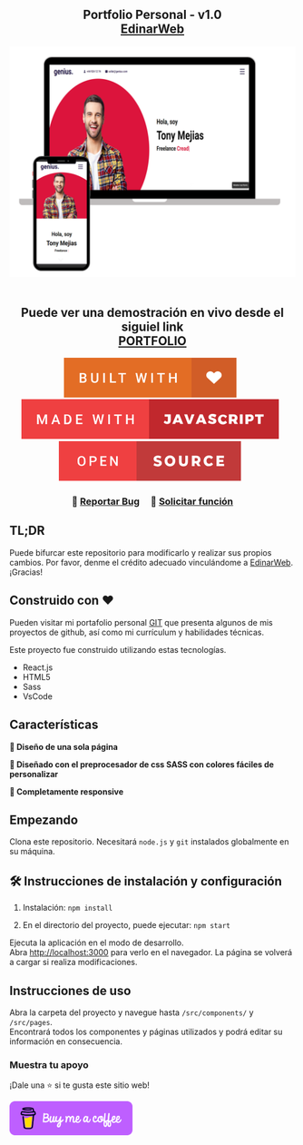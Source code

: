 <h2 align="center">
  Portfolio Personal - v1.0<br/>
  <a href="https://edinarweb.com" target="_blank">EdinarWeb</a>
</h2>
<div align="center">
  <img alt="Demo" src="https://github.com/EdinarWeb/Portfolio/blob/main/public/images/readme-img1.png" />
</div>

<br/>

<h2 align="center">
  Puede ver una demostración en vivo desde el siguiel link<br/>
  <a href="(https://edinarweb-portfolio.netlify.app/" target="_blank">PORTFOLIO</a>
</h2>

<div align="center">

[![edinarweb](https://github.com/EdinarWeb/Portfolio/blob/main/public/images/badges/built-with-love.svg)](https://github.com/EdinarWeb/Portfolio/) &nbsp;
[![edinarweb](https://github.com/EdinarWeb/Portfolio/blob/main/public/images/badges/made-with-javascript.svg)](https://github.com/EdinarWeb/) &nbsp;
[![edinarweb](https://github.com/EdinarWeb/Portfolio/blob/main/public/images/badges/open-source.svg)](https://github.com/EdinarWeb/Portfolio/) &nbsp;

</div>

<h3 align="center">
    🔹
    <a href="https://github.com/EdinarWeb/Portfolio/issues">Reportar Bug</a> &nbsp; &nbsp;
    🔹
    <a href="https://github.com/EdinarWeb/Portfolio/issues">Solicitar función</a>
</h3>

## TL;DR

Puede bifurcar este repositorio para modificarlo y realizar sus propios cambios. Por favor, denme el crédito adecuado vinculándome a [EdinarWeb](https://github.com/EdinarWeb/). ¡Gracias!

## Construido con ❤️

Pueden visitar mi portafolio personal <a href="https://github.com/EdinarWeb/Portfolio/" target="_blank">GIT</a> que presenta algunos de mis proyectos de github, así como mi currículum y habilidades técnicas.<br/>

Este proyecto fue construido utilizando estas tecnologías.

- React.js
- HTML5
- Sass
- VsCode

## Características

**📖 Diseño de una sola página**

**🎨 Diseñado con el preprocesador de css SASS con colores fáciles de personalizar**

**📱 Completamente responsive**

## Empezando

Clona este repositorio. Necesitará `node.js` y `git` instalados globalmente en su máquina.

## 🛠 Instrucciones de instalación y configuración

1. Instalación: `npm install`

2. En el directorio del proyecto, puede ejecutar: `npm start`

Ejecuta la aplicación en el modo de desarrollo.\
Abra [http://localhost:3000](http://localhost:3000) para verlo en el navegador.
La página se volverá a cargar si realiza modificaciones.

## Instrucciones de uso

Abra la carpeta del proyecto y navegue hasta `/src/components/` y `/src/pages`. <br/>
Encontrará todos los componentes y páginas utilizados y podrá editar su información en consecuencia.

### Muestra tu apoyo

¡Dale una ⭐ si te gusta este sitio web!

<a href="https://www.buymeacoffee.com/edinarweb" target="_blank"><img src="https://github.com/EdinarWeb/Portfolio/blob/main/public/images/badges/default-violet.png" alt="Buy Me A Coffee" height= "60px" width= "217px" ></a>
